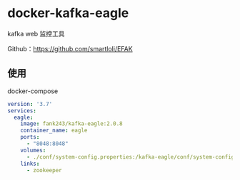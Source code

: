 # docker-kafka-eagle

kafka web 监控工具

Github：https://github.com/smartloli/EFAK

## 使用

docker-compose

```yaml
version: '3.7'
services:
  eagle:
    image: fank243/kafka-eagle:2.0.8
    container_name: eagle
    ports:
      - "8048:8048"
    volumes:
      - ./conf/system-config.properties:/kafka-eagle/conf/system-config.properties
    links: 
      - zookeeper
```
